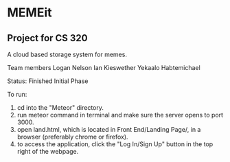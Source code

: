 # MEMEit
## Project for CS 320

A cloud based storage system for memes.


Team members
  Logan Nelson 
  Ian Kieswether
  Yekaalo Habtemichael
  
Status: Finished Initial Phase

To run:
  1. cd into the "Meteor" directory.
  2. run meteor command in terminal and make sure the server opens to port 3000.
  3. open land.html, which is located in Front End/Landing Page/, in a browser (preferably chrome or firefox).
  4. to access the application, click the "Log In/Sign Up" button in the top right of the webpage.

